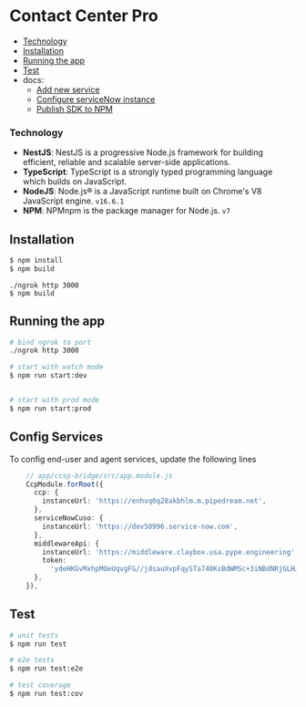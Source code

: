 # Contact Center Pro
- [Technology](#technology)
- [Installation](#installation)
- [Running the app](#running-the-app)
- [Test](#test)
- docs:
    - [Add new service](/docs/add-new-service.md)
    - [Configure serviceNow instance](/docs/configure-serviceNow-instance.md)
    - [Publish SDK to NPM](/docs/publish-sdk.md)
### Technology

- **NestJS**: NestJS is a progressive Node.js framework for building efficient, reliable and scalable server-side applications. 
- **TypeScript**: TypeScript is a strongly typed programming language which builds on JavaScript.
- **NodeJS**: Node.js® is a JavaScript runtime built on Chrome's V8 JavaScript engine. `v16.6.1`
- **NPM**: NPMnpm is the package manager for Node.js. `v7`


## Installation

```bash
$ npm install
$ npm build
```
```
./ngrok http 3000
$ npm build
```

## Running the app

```bash
# bind ngrok to port
./ngrok http 3000

# start with watch mode
$ npm run start:dev


# start with prod mode
$ npm run start:prod

```
## Config Services
To config end-user and agent services, update the following lines

```ts
    // app/ccsp-bridge/src/app.module.js
    CcpModule.forRoot({
      ccp: {
        instanceUrl: 'https://enhvq0q28akbhlm.m.pipedream.net',
      },
      serviceNowCuso: {
        instanceUrl: 'https://dev50996.service-now.com',
      },
      middlewareApi: {
        instanceUrl: 'https://middleware.claybox.usa.pype.engineering',
        token:
          'ydeHKGvMxhpMOeUqvgFG//jdsauXvpFqySTa740KsBdWMSc+3iNBdNRjGLHJ6frY',
      },
    }),
````

## Test

```bash
# unit tests
$ npm run test

# e2e tests
$ npm run test:e2e

# test coverage
$ npm run test:cov
```
